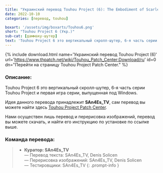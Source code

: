 ```yaml
---
title: "Украинский перевод Touhou Project (6): The Embodiment of Scarlet Devil"
date: 2022-10-10
categories: [перевод, touhou]

boxart: '/assets/img/boxarts/Touhou6.png'
short: "Touhou Project 6 (Укр.)"
sub-cat: [даммаку-шутер]
text: 'Touhou Project 6 это вертикальный скролл-шутер, 6-я часть серии Touhou Project и первая игра серии, выпущенная под Windows.'
---
```

{% include download.html name='Украинский перевод Touhou Project (6)' url='https://www.thpatch.net/wiki/Touhou_Patch_Center:Download/ru' id=0 dn="Перейти на страницу Touhou Project Patch Center." %}
### Описание:
Touhou Project 6 это вертикальный скролл-шутер, 6-я часть серии Touhou Project и первая игра серии, выпущенная под Windows.

Идея данного перевода принадлежит **SAn4Es_TV**, сам перевод вы можете найти здесь [Touhou Project Patch Center](https://www.thpatch.net/wiki/Touhou_Patch_Center:Download/ru).

Нами осуществен лишь перевод и перерисовка изображений, перевод вы можете скачать, и найти его инструкцию по установке по ссылке выше.

### Команда перевода:
> * **Куратор: SAn4Es_TV** 
<br> — Перевод текста: SAn4Es_TV, Denis Solicen
<br> — Перерисовка изображений: SAn4Es_TV, Denis Solicen
<br> — Тестировщики: SAn4Es_TV
{: .prompt-info }